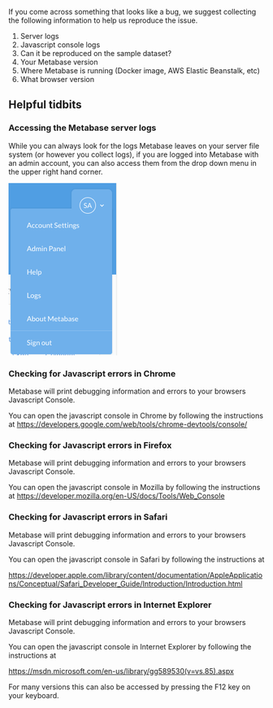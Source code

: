If you come across something that looks like a bug, we suggest collecting the following information to help us reproduce the issue.

1. Server logs
2. Javascript console logs
3. Can it be reproduced on the sample dataset?
4. Your Metabase version
5. Where Metabase is running (Docker image, AWS Elastic Beanstalk, etc)
6. What browser version

## Helpful tidbits

### Accessing the Metabase server logs
While you can always look for the logs Metabase leaves on your server file system (or however you collect logs), if you are logged into Metabase with an admin account, you can also access them from the drop down menu in the upper right hand corner.

![Logs Screenshot](images/ServerLogs.png)

### Checking for Javascript errors in Chrome
Metabase will print debugging information and errors to your browsers Javascript Console. 

You can open the javascript console in Chrome by following the instructions at 
https://developers.google.com/web/tools/chrome-devtools/console/


### Checking for Javascript errors in Firefox

Metabase will print debugging information and errors to your browsers Javascript Console. 

You can open the javascript console in Mozilla by following the instructions at 
https://developer.mozilla.org/en-US/docs/Tools/Web_Console

### Checking for Javascript errors in Safari

Metabase will print debugging information and errors to your browsers Javascript Console. 

You can open the javascript console in Safari by following the instructions at 

https://developer.apple.com/library/content/documentation/AppleApplications/Conceptual/Safari_Developer_Guide/Introduction/Introduction.html

### Checking for Javascript errors in Internet Explorer

Metabase will print debugging information and errors to your browsers Javascript Console. 

You can open the javascript console in Internet Explorer by following the instructions at 

https://msdn.microsoft.com/en-us/library/gg589530(v=vs.85).aspx

For many versions this can also be accessed by pressing the F12 key on your keyboard. 